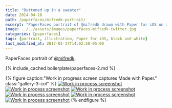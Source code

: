 ```yaml
---
title: "Buttoned up in a sweater"
date: 2014-04-18
path: /paperfaces/mifredk-portrait/
excerpt: "PaperFaces portrait of @mifredk drawn with Paper for iOS on an iPad."
image: ../../assets/images/paperfaces-mifredk-twitter.jpg
categories: [paperfaces]
tags: [portrait, illustration, Paper for iOS, black and white]
last_modified_at: 2017-01-17T14:02:50-05:00
---
```


PaperFaces portrait of [@mifredk](https://twitter.com/mifredk).

{% include_cached boilerplate/paperfaces-2.md %}

{% figure caption:"Work in progress screen captures Made with Paper." class:"gallery-3-col" %}
[![Work in process screenshot](../../assets/images/paperfaces-mifredk-process-1-600.jpg)](../../assets/images/paperfaces-mifredk-process-1-lg.jpg)
[![Work in process screenshot](../../assets/images/paperfaces-mifredk-process-2-600.jpg)](../../assets/images/paperfaces-mifredk-process-2-lg.jpg)
[![Work in process screenshot](../../assets/images/paperfaces-mifredk-process-3-600.jpg)](../../assets/images/paperfaces-mifredk-process-3-lg.jpg)
[![Work in process screenshot](../../assets/images/paperfaces-mifredk-process-4-600.jpg)](../../assets/images/paperfaces-mifredk-process-4-lg.jpg)
[![Work in process screenshot](../../assets/images/paperfaces-mifredk-process-5-600.jpg)](../../assets/images/paperfaces-mifredk-process-5-lg.jpg)
[![Work in process screenshot](../../assets/images/paperfaces-mifredk-process-6-600.jpg)](../../assets/images/paperfaces-mifredk-process-6-lg.jpg)
{% endfigure %}
